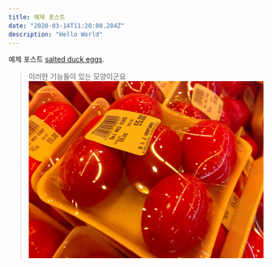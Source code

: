 ```yaml
---
title: 예제 포스트
date: "2020-03-14T11:20:00.284Z"
description: "Hello World"
---
```

예제 포스트
[salted duck eggs](http://en.wikipedia.org/wiki/Salted_duck_egg).

> 이러한 기능들이 있는 모양이군요
![Chinese Salty Egg](./salty_egg.jpg)

